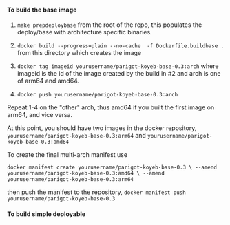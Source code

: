 
#### To build the base image 
1. `make prepdeploybase` from the root of the repo, this populates the
deploy/base with architecture specific binaries.
2. `docker build --progress=plain --no-cache  -f Dockerfile.buildbase .` from this directory which creates the image
3. `docker tag imageid yourusername/parigot-koyeb-base-0.3:arch` where imageid
is the id of the image  created by the build in #2 and arch is one of arm64 and
amd64.

4. `docker push yourusername/parigot-koyeb-base-0.3:arch`

Repeat 1-4 on the "other" arch, thus amd64 if you built the first image
on arm64, and vice versa.

At this point, you should have two images in the docker repository,
`yourusername/parigot-koyeb-base-0.3:arm64` and `yourusername/parigot-koyeb-base-0.3:amd64`

To create the final multi-arch manifest use

`docker manifest create yourusername/parigot-koyeb-base-0.3 \
--amend yourusername/parigot-koyeb-base-0.3:amd64 \
--amend yourusername/parigot-koyeb-base-0.3:arm64`

then push the manifest to the repository,
`docker manifest push yourusername/parigot-koyeb-base-0.3`


#### To build simple deployable
